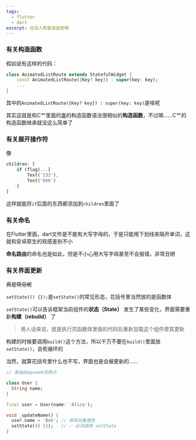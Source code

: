 ```yaml
---
tags:
  - flutter
  - dart
excerpt: 也没人和我说这些啊
---
```

### 有关构造函数

假如说有这样的代码：
```dart
class AnimatedListRoute extends StatefulWidget { 
	const AnimatedListRoute({Key? key}) : super(key: key); 
	...
}
```

其中的`AnimatedListRoute({Key? key}) : super(key: key)`是啥呢

其实这就是和C艹里面的[类](../看看C艹/2025-03-04-类的各种神奇特性.md)的构造函数语法很相似的**构造函数**，不过嘛……C艹的构造函数继承就没这么简单了

### 有关展开操作符

像
```dart
children: [
	if (flag)...[
		Text('233'),
		Text('666')
	]
]
```

这样就能将`if`后面的东西都添加到`children`里面了

### 有关命名

在Flutter里面，dart文件是不能有大写字母的，于是只能用下划线来隔开单词，这就和安卓原生的观感差别不小

**命名路由**的命名也是如此，但是不小心用大写字母甚至不会报错，非常丑陋

### 有关界面更新

~~真是常见呢~~

`setState(() {});`是`setState()`的常见形态，花括号里当然放的是函数体

`setState()`可以告诉框架当前组件的**状态（State）** 发生了某些变化，界面需要重新**构建（rebuild）** 了

> 用人话来说，就是执行完函数体里面的代码后重新加载这个组件使其更新

构建的时候要调用`build()`这个方法，所以千万不要在`build()`里面放`setState()`，会死循环的

当然，就算花括号里什么也不写，界面也是会被更新的……

```dart
// 来自deepseek的例子

class User {
  String name;
}

final user = User(name: 'Alice');

void _updateName() {
  user.name = 'Bob'; // 修改对象属性
  setState(() {});   // ✅ 必须调用 setState
}
```
